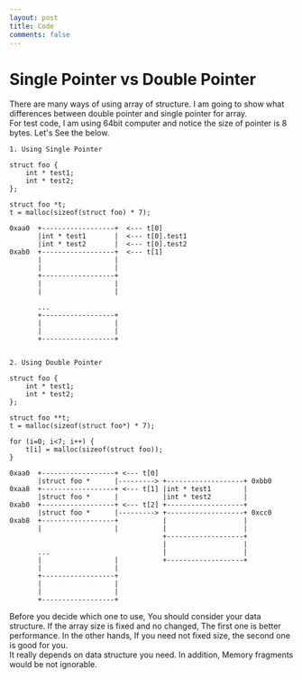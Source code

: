 ```yaml
---
layout: post
title: Code
comments: false
---
```


# Single Pointer vs Double Pointer

There are many ways of using array of structure. I am going to show what differences between
double pointer and single pointer for array.  
For test code, I am using 64bit computer and notice the size of pointer is 8 bytes.
Let's See the below.

```
1. Using Single Pointer

struct foo {
    int * test1;
    int * test2;
};

struct foo *t;
t = malloc(sizeof(struct foo) * 7);

0xaa0  +------------------+  <--- t[0]
       |int * test1       |  <--- t[0].test1
       |int * test2       |  <--- t[0].test2
0xab0  +------------------+  <--- t[1]
       |                  |
       |                  |
       +------------------+
       |                  |
       |                  |

       ...
       +------------------+
       |                  |
       |                  |
       +------------------+


2. Using Double Pointer

struct foo {
    int * test1;
    int * test2;
};

struct foo **t;
t = malloc(sizeof(struct foo*) * 7);

for (i=0; i<7; i++) {
    t[i] = malloc(sizeof(struct foo));
}

0xaa0  +------------------+ <--- t[0]
       |struct foo *      |---------> +-------------------+ 0xbb0
0xaa8  +------------------+ <--- t[1] |int * test1        |
       |struct foo *      |           |int * test2        |
0xab0  +------------------+ <--- t[2] +-------------------+
       |struct foo *      |---------> +-------------------+ 0xcc0
0xab8  +------------------+           |                   |
       |                  |           |                   |
                                      +-------------------+
                                      |                   |
       ...                            |                   |
       |                  |           +-------------------+
       |                  |
       +------------------+
       |                  |
       |                  |
       +------------------+
```

Before you decide which one to use, You should consider your data structure.
If the array size is fixed and no changed, The first one is better performance.
In the other hands, If you need not fixed size, the second one is good for you.  
It really depends on data structure you need. In addition, Memory fragments would be
not ignorable.
